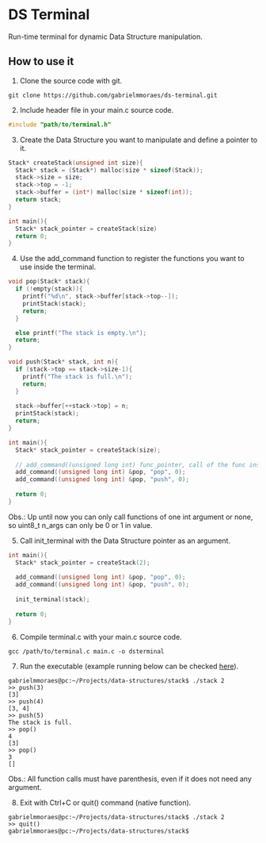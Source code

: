 # DS Terminal

Run-time terminal for dynamic Data Structure manipulation.

## How to use it

1. Clone the source code with git.

```
git clone https://github.com/gabrielmmoraes/ds-terminal.git
```

2. Include header file in your main.c source code.

```C
#include "path/to/terminal.h"
```

3. Create the Data Structure you want to manipulate and define a pointer to it.

```C
Stack* createStack(unsigned int size){
  Stack* stack = (Stack*) malloc(size * sizeof(Stack));
  stack->size = size;
  stack->top = -1;
  stack->buffer = (int*) malloc(size * sizeof(int));
  return stack;
}

int main(){
  Stack* stack_pointer = createStack(size)
  return 0;
}
```

4. Use the add_command function to register the functions you want to use inside the terminal.

```C
void pop(Stack* stack){
  if (!empty(stack)){
    printf("%d\n", stack->buffer[stack->top--]);
    printStack(stack);
    return;
  }

  else printf("The stack is empty.\n");
  return;
}

void push(Stack* stack, int n){
  if (stack->top == stack->size-1){
    printf("The stack is full.\n");
    return;
  }
  
  stack->buffer[++stack->top] = n;
  printStack(stack);
  return; 
}

int main(){
  Stack* stack_pointer = createStack(size);
  
  // add_command((unsigned long int) func_pointer, call of the func inside terminal, num of arguments)
  add_command((unsigned long int) &pop, "pop", 0);
  add_command((unsigned long int) &pop, "push", 0);  
  
  return 0;
}
```

Obs.: Up until now you can only call functions of one int argument or none, so uint8_t n_args can only be 0 or 1 in value.

5. Call init_terminal with the Data Structure pointer as an argument.

```C
int main(){
  Stack* stack_pointer = createStack(2);
  
  add_command((unsigned long int) &pop, "pop", 0); 
  add_command((unsigned long int) &pop, "push", 0); 
  
  init_terminal(stack);
  
  return 0;
}
```

6. Compile terminal.c with your main.c source code.

```
gcc /path/to/terminal.c main.c -o dsterminal
```

7. Run the executable (example running below can be checked [here](https://github.com/gabrielmmoraes/data-structures)).

```
gabrielmmoraes@pc:~/Projects/data-structures/stack$ ./stack 2
>> push(3)
[3]
>> push(4)
[3, 4]
>> push(5)
The stack is full.
>> pop()
4
[3]
>> pop()
3
[]
```

Obs.: All function calls must have parenthesis, even if it does not need any argument.

8. Exit with Ctrl+C or quit() command (native function).

```
gabrielmmoraes@pc:~/Projects/data-structures/stack$ ./stack 2
>> quit()
gabrielmmoraes@pc:~/Projects/data-structures/stack$ 
```
